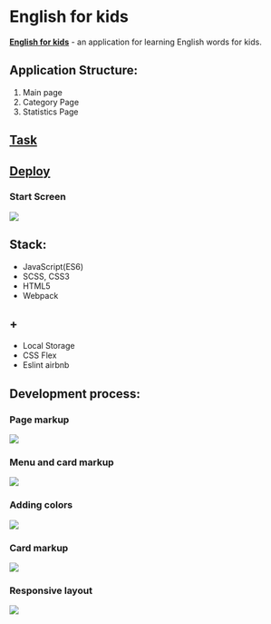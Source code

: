 # English for kids

[**English for kids**](https://boriskrasko.github.io/english-for-kids/) - an application for learning English words for kids.

## Application Structure:
1. Main page
2. Category Page
3. Statistics Page

## [Task](https://github.com/rolling-scopes-school/tasks/blob/master/tasks/rslang/english-for-kids-translated.md)

## [Deploy](https://boriskrasko.github.io/english-for-kids)

 ### Start Screen 
 
 ![](https://boriskrasko.github.io/english-for-kids/pages/efk.png)

## Stack: 
  * JavaScript(ES6)
  * SCSS, CSS3
  * HTML5
  * Webpack
  
## +
 * Local Storage
 * CSS Flex 
 * Eslint airbnb
 
 ## Development process:
 
 ### Page markup
 
 ![](https://boriskrasko.github.io/english-for-kids/pages/efk-markup.png)
 
 ### Menu and card markup
 
 ![](https://boriskrasko.github.io/english-for-kids/pages/efk-markup-components.png)
 
 ### Adding colors
 
 ![](https://boriskrasko.github.io/english-for-kids/pages/efk-colors.png)
 
 ### Card markup
 
 ![](https://boriskrasko.github.io/english-for-kids/pages/efk-titles.png)
 
 ### Responsive layout
 
 ![](https://boriskrasko.github.io/english-for-kids/pages/efk-adaptive.png)
 
